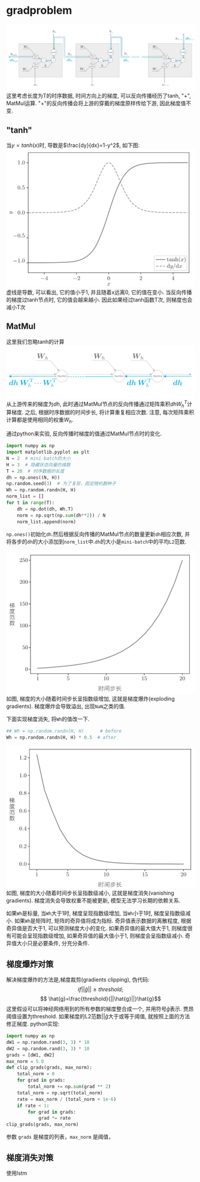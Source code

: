 # gradproblem




![](./gradproblem/1.png)
这里考虑长度为T的时序数据, 时间方向上的梯度, 可以反向传播经历了tanh, "+", MatMul运算.
"+"的反向传播会将上游的穿戴的梯度原样传给下游, 因此梯度值不变.


## "tanh"
当$y=tanh(x)$时, 导数是$\frac{dy}{dx}=1-y^2$, 如下图:
![](./gradproblem/2.png)
虚线是导数, 可以看出, 它的值小于1, 并且随着x远离0, 它的值在变小. 当反向传播的梯度过tanh节点时, 它的值会越来越小. 因此如果经过tanh函数T次, 则梯度也会减小T次

## MatMul
这里我们忽略tanh的计算
![](./gradproblem/3.png)
从上游传来的梯度为$dh$, 此时通过MatMul节点的反向传播通过矩阵乘积$dhW_h^T$计算梯度. 之后, 根据时序数据的时间步长, 将计算重复相应次数. 注意, 每次矩阵乘积计算都是使用相同的权重$W_h$.

通过python来实验, 反向传播时梯度的值通过MatMul节点时的变化.
```python
import numpy as np
import matplotlib.pyplot as plt
N = 2  # mini-batch的大小
H = 3  # 隐藏状态向量的维数
T = 20  # 时序数据的长度
dh = np.ones((N, H))
np.random.seed(3)  # 为了复现，固定随机数种子
Wh = np.random.randn(H, H)
norm_list = []
for t in range(T):
    dh = np.dot(dh, Wh.T)
    norm = np.sqrt(np.sum(dh**2)) / N
    norm_list.append(norm)
```
`np.ones()`初始化`dh`.然后根据反向传播的MatMul节点的数量更新`dh`相应次数, 并将各步的`dh`的大小添加到`norm_list`中.`dh`的大小是`mini-batch`中的平均`L2`范数.

![](./gradproblem/4.png)
如图, 梯度的大小随着时间步长呈指数级增加, 这就是梯度爆炸(exploding gradients). 梯度爆炸会导致溢出, 出现`NaN`之类的值.

下面实现梯度消失, 将`Wh`的值改一下.
```python
## Wh = np.random.randn(H, H)      # before
Wh = np.random.randn(H, H) * 0.5  # after
```
![](./gradproblem/5.png)
如图, 梯度的大小随着时间步长呈指数级减小, 这就是梯度消失(vanishing gradients). 梯度消失会导致权重不能被更新, 模型无法学习长期的依赖关系.

如果`Wh`是标量, 当`Wh`大于1时, 梯度呈现指数级增加, 当`Wh`小于1时, 梯度呈指数级减小.
如果`Wh`是矩阵时, 矩阵的奇异值将成为指标. 奇异值表示数据的离散程度, 根据奇异值是否大于1, 可以预测梯度大小的变化. 如果奇异值的最大值大于1, 则梯度很有可能会呈现指数级增加, 如果奇异值的最大值小于1, 则梯度会呈指数级减小. 奇异值大小只是必要条件, 分充分条件.

## 梯度爆炸对策
解决梯度爆炸的方法是,梯度裁剪(gradients clipping), 伪代码:
$$ if ||\hat{g}|| \geq threshold;$$
$$ \hat{g}=\frac{threshold}{||\hat{g}||}\hat{g}$$
这里假设可以将神经网络用到的所有参数的梯度整合成一个, 并用符号$\hat{g}$表示. 贾昂阈值设置为threshold. 如果梯度的L2范数$||\hat{g}$大于或等于阈值, 就按照上面的方法修正梯度.
python实现:
```python
import numpy as np
dW1 = np.random.rand(3, 3) * 10
dW2 = np.random.rand(3, 3) * 10
grads = [dW1, dW2]
max_norm = 5.0
def clip_grads(grads, max_norm):
    total_norm = 0
    for grad in grads:
        total_norm += np.sum(grad ** 2)
    total_norm = np.sqrt(total_norm)
    rate = max_norm / (total_norm + 1e-6)
    if rate < 1:
        for grad in grads:
            grad *= rate
clip_grads(grads, max_norm)
```
参数 `grads` 是梯度的列表，`max_norm` 是阈值，


## 梯度消失对策
使用lstm